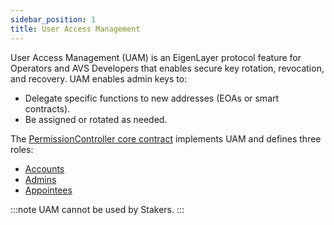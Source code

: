 ```yaml
---
sidebar_position: 1
title: User Access Management
---
```


User Access Management (UAM) is an EigenLayer protocol feature for Operators and AVS Developers that enables secure key rotation,
revocation, and recovery. UAM enables admin keys to:
* Delegate specific functions to new addresses (EOAs or smart contracts).
* Be assigned or rotated as needed.

The [PermissionController core contract](https://github.com/Layr-Labs/eigenlayer-contracts/blob/dev/docs/permissions/PermissionController.md) implements UAM and defines three roles:
* [Accounts](uam-accounts.md)
* [Admins](uam-admins.md)
* [Appointees](uam-appointees.md)

:::note
UAM cannot be used by Stakers.
:::